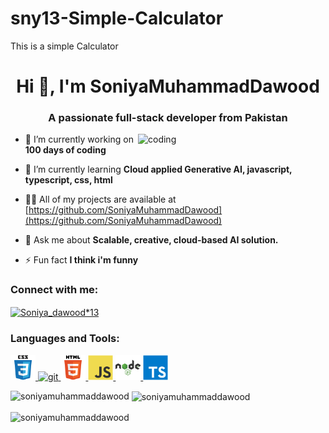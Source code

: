 # sny13-Simple-Calculator
This is a simple Calculator
<h1 align="center">Hi 👋, I'm SoniyaMuhammadDawood</h1>
<h3 align="center">A passionate full-stack developer from Pakistan</h3>

<p align="left"> <img align="right" alt="coding" width="300" padding bottom"300" src="https://encrypted-tbn0.gstatic.com/images?q=tbn:ANd9GcTxvdQVvL70fT0vEh9vAce8i23afZOeFjA-x7yQ9y9ytQ&s" alt="soniyamuhammaddawood" /> </p>

- 🔭 I’m currently working on **100 days of coding**

- 🌱 I’m currently learning **Cloud applied Generative AI, javascript, typescript, css, html**

- 👨‍💻 All of my projects are available at [https://github.com/SoniyaMuhammadDawood](https://github.com/SoniyaMuhammadDawood)

- 💬 Ask me about **Scalable, creative, cloud-based AI solution.**

- ⚡ Fun fact **I think i'm funny**

<h3 align="left">Connect with me:</h3>
<p align="left">
<a href="https://discord.gg/Soniya_dawood*13" target="blank"><img align="center" src="https://raw.githubusercontent.com/rahuldkjain/github-profile-readme-generator/master/src/images/icons/Social/discord.svg" alt="Soniya_dawood*13" height="30" width="40" /></a>
</p>

<h3 align="left">Languages and Tools:</h3>
<p align="left"> <a href="https://www.w3schools.com/css/" target="_blank" rel="noreferrer"> <img src="https://raw.githubusercontent.com/devicons/devicon/master/icons/css3/css3-original-wordmark.svg" alt="css3" width="40" height="40"/> </a> <a href="https://git-scm.com/" target="_blank" rel="noreferrer"> <img src="https://www.vectorlogo.zone/logos/git-scm/git-scm-icon.svg" alt="git" width="40" height="40"/> </a> <a href="https://www.w3.org/html/" target="_blank" rel="noreferrer"> <img src="https://raw.githubusercontent.com/devicons/devicon/master/icons/html5/html5-original-wordmark.svg" alt="html5" width="40" height="40"/> </a> <a href="https://developer.mozilla.org/en-US/docs/Web/JavaScript" target="_blank" rel="noreferrer"> <img src="https://raw.githubusercontent.com/devicons/devicon/master/icons/javascript/javascript-original.svg" alt="javascript" width="40" height="40"/> </a> <a href="https://nodejs.org" target="_blank" rel="noreferrer"> <img src="https://raw.githubusercontent.com/devicons/devicon/master/icons/nodejs/nodejs-original-wordmark.svg" alt="nodejs" width="40" height="40"/> </a> <a href="https://www.typescriptlang.org/" target="_blank" rel="noreferrer"> <img src="https://raw.githubusercontent.com/devicons/devicon/master/icons/typescript/typescript-original.svg" alt="typescript" width="40" height="40"/> </a> </p>

<p><img align="left" src="https://github-readme-stats.vercel.app/api/top-langs?username=soniyamuhammaddawood&show_icons=true&locale=en&layout=compact" alt="soniyamuhammaddawood" /></p>

<p>&nbsp;<img align="center" src="https://github-readme-stats.vercel.app/api?username=soniyamuhammaddawood&show_icons=true&locale=en" alt="soniyamuhammaddawood" /></p>

<p><img align="center" src="https://github-readme-streak-stats.herokuapp.com/?user=soniyamuhammaddawood&" alt="soniyamuhammaddawood" /></p>
